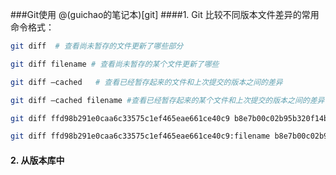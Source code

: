 ###Git使用
@(guichao的笔记本)[git]
####1. Git 比较不同版本文件差异的常用命令格式：

```bash
git diff  # 查看尚未暂存的文件更新了哪些部分

git diff filename # 查看尚未暂存的某个文件更新了哪些

git diff –cached   # 查看已经暂存起来的文件和上次提交的版本之间的差异

git diff –cached filename #查看已经暂存起来的某个文件和上次提交的版本之间的差异

git diff ffd98b291e0caa6c33575c1ef465eae661ce40c9 b8e7b00c02b95b320f14b625663fdecf2d63e74c #查看某两个版本之间的差异

git diff ffd98b291e0caa6c33575c1ef465eae661ce40c9:filename b8e7b00c02b95b320f14b625663fdecf2d63e74c:filename #查看某两个版本的某个文件之
```

#### 2. 从版本库中